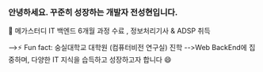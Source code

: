 ### 안녕하세요. 꾸준히 성장하는 개발자 전성현입니다.

<!--
**tjdgus1/tjdgus1** is a ✨ _special_ ✨ repository because its `README.md` (this file) appears on your GitHub profile.

Here are some ideas to get you started:

-->🌱 메가스터디 IT 백엔드 6개월 과정 수료 , 정보처리기사 & ADSP 취득
-->⚡ Fun fact: 숭실대학교 대학원 (컴퓨터비전 연구실) 진학
-->Web BackEnd에 집중하며, 다양한 IT 지식을 습득하고 성장하고자 합니다 😄

